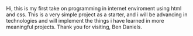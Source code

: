 Hi, this is my first take on programming in internet enviroment using html and css.
This is a very simple project as a starter, and i will be advancing in technologies and will implement the things i have learned in more meaningful projects.
Thank you for visiting,
Ben Daniels.
